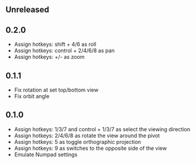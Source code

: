 ## Unreleased

## 0.2.0
- Assign hotkeys: shift + 4/6 as roll
- Assign hotkeys: control + 2/4/6/8 as pan
- Assign hotkeys: +/- as zoom

## 0.1.1
- Fix rotation at set top/bottom view
- Fix orbit angle

## 0.1.0
- Assign hotkeys: 1/3/7 and control + 1/3/7 as select the viewing direction
- Assign hotkeys: 2/4/6/8 as rotate the view around the pivot
- Assign hotkeys: 5 as toggle orthographic projection
- Assign hotkeys: 9 as switches to the opposite side of the view
- Emulate Numpad settings
